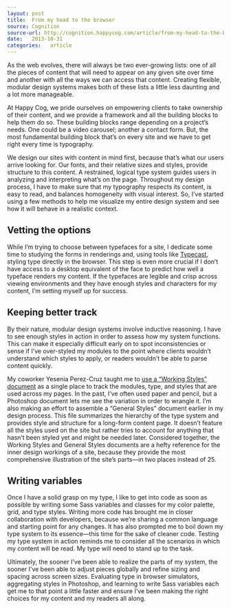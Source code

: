 ```yaml
---
layout: post
title:  From my head to the browser
source: Cognition
source-url: http://cognition.happycog.com/article/from-my-head-to-the-browser
date:   2013-10-31
categories:   article
---
```


As the web evolves, there will always be two ever-growing lists: one of all the pieces of content that will need to appear on any given site over time and another with all the ways we can access that content. Creating flexible, modular design systems makes both of these lists a little less daunting and a lot more manageable.

At Happy Cog, we pride ourselves on empowering clients to take ownership of their content, and we provide a framework and all the building blocks to help them do so. These building blocks range depending on a project’s needs. One could be a video carousel; another a contact form. But, the most fundamental building block that’s on every site and we have to get right every time is typography.

We design our sites with content in mind first, because that’s what our users arrive looking for. Our fonts, and their relative sizes and styles, provide structure to this content. A restrained, logical type system guides users in analyzing and interpreting what’s on the page. Throughout my design process, I have to make sure that my typography respects its content, is easy to read, and balances homogeneity with visual interest. So, I’ve started using a few methods to help me visualize my entire design system and see how it will behave in a realistic context.

## Vetting the options

While I’m trying to choose between typefaces for a site, I dedicate some time to studying the forms in renderings and, using tools like [Typecast](http://typecast.com/), styling type directly in the browser. This step is even more crucial if I don’t have access to a desktop equivalent of the face to predict how well a typeface renders my content. If the typefaces are legible and crisp across viewing environments and they have enough styles and characters for my content, I’m setting myself up for success.

## Keeping better track

By their nature, modular design systems involve inductive reasoning. I have to see enough styles in action in order to assess how my system functions. This can make it especially difficult early on to spot inconsistencies or sense if I’ve over-styled my modules to the point where clients wouldn’t understand which styles to apply, or readers wouldn’t be able to parse content quickly.

My coworker Yesenia Perez-Cruz taught me to [use a “Working Styles” document](http://cognition.happycog.com/article/sweet-systems) as a single place to track the modules, type, and styles that are used across my pages. In the past, I’ve often used paper and pencil, but a Photoshop document lets me see the variation in order to wrangle it. I’m also making an effort to assemble a “General Styles” document earlier in my design process. This file summarizes the hierarchy of the type system and provides style and structure for a long-form content page. It doesn’t feature all the styles used on the site but rather tries to account for anything that hasn’t been styled yet and might be needed later. Considered together, the Working Styles and General Styles documents are a hefty reference for the inner design workings of a site, because they provide the most comprehensive illustration of the site’s parts—in two places instead of 25.

## Writing variables

Once I have a solid grasp on my type, I like to get into code as soon as possible by writing some Sass variables and classes for my color palette, grid, and type styles. Writing more code has brought me in closer collaboration with developers, because we’re sharing a common language and starting point for any changes. It has also prompted me to boil down my type system to its essence—this time for the sake of cleaner code. Testing my type system in action reminds me to consider all the scenarios in which my content will be read. My type will need to stand up to the task.

Ultimately, the sooner I’ve been able to realize the parts of my system, the sooner I’ve been able to adjust pieces globally and refine sizing and spacing across screen sizes. Evaluating type in browser simulators, aggregating styles in Photoshop, and learning to write Sass variables each get me to that point a little faster and ensure I’ve been making the right choices for my content and my readers all along.
